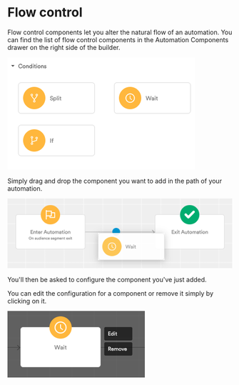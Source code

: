 # Flow control

Flow control components let you alter the natural flow of an automation. You can find the list of flow control components in the Automation Components drawer on the right side of the builder.

![](../../../.gitbook/assets/image%20%285%29.png)

Simply drag and drop the component you want to add in the path of your automation.

![](../../../.gitbook/assets/capture-de-cran-2020-10-20-a-15.25.34.png)

You'll then be asked to configure the component you've just added.

You can edit the configuration for a component or remove it simply by clicking on it.

![](../../../.gitbook/assets/image%20%2814%29.png)

